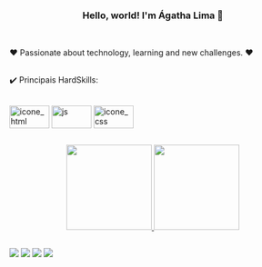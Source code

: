 ### <p align="center">Hello, world! I'm Ágatha Lima 👋</p>
<br>


❤️ Passionate about technology, learning and new challenges. ❤️

  

##
  ✔️ Principais HardSkills: 
  <div style="display: inline_block"><br>
  <img align="center" alt="icone_html" height="40" width="70" src="https://img.shields.io/badge/HTML5-E34F26?style=for-the-badge&logo=html5&logoColor=white">
  <img align="center" alt="js" height="40" width="70" src="https://img.shields.io/badge/JavaScript-F7DF1E?style=for-the-badge&logo=javascript&logoColor=black">
  <img align="center" alt="icone_css" height="40" width="70" src="https://img.shields.io/badge/CSS3-1572B6?style=for-the-badge&logo=css3&logoColor=white">
 
 
</div>
  
##
<div align="center">
  <a href="https://github.com/AgathaLima">
  <img height="150em" src="https://github-readme-stats.vercel.app/api?username=AgathaLima&show_icons=true&theme=aura&include_all_commits=true&count_private=true"/>
  <img height="150em" src="https://github-readme-stats.vercel.app/api/top-langs/?username=AgathaLima&layout=compact&langs_count=7&theme=aura"/>
</div>

  
  
  ## 
 
  <div> 
  <a href="https://www.linkedin.com/in/%C3%A1gatha-lima-107971143/" target="_blank"><img src="https://img.shields.io/badge/-LinkedIn-%230077B5?style=for-the-badge&logo=linkedin&logoColor=white" target="_blank"></a> 
  <a href = "mailto:agatha.lima01@hotmail.com"><img src="https://img.shields.io/badge/-Gmail-%23333?style=for-the-badge&logo=gmail&logoColor=white" target="_blank"></a>
  <a href="https://discord.gg/Ágathalima#8147" target="_blank"><img src="https://img.shields.io/badge/Discord-7289DA?style=for-the-badge&logo=discord&logoColor=white" target="_blank"></a> 
  <a href="https://instagram.com/agathalima01" target="_blank"><img src="https://img.shields.io/badge/-Instagram-%23E4405F?style=for-the-badge&logo=instagram&logoColor=white" target="_blank"></a>
</div>
